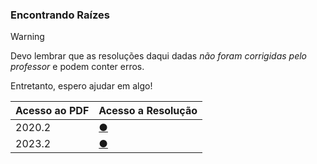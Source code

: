 ### Encontrando Raízes

> [!WARNING]
> Devo lembrar que as resoluções daqui dadas _não foram corrigidas pelo professor_ e podem conter erros.

Entretanto, espero ajudar em algo!

| Acesso ao PDF                                                                                   | Acesso a Resolução                                     |
| ----------------------------------------------------------------------------------------------- | ------------------------------------------------------ |
| 2020.2 | [●](https://github.com/maisagarcx/CN/blob/main/Resolu%C3%A7%C3%B5es/2.2/prova-20202-22.m)|
| 2023.2 | [●](https://github.com/maisagarcx/CN/blob/main/Resolu%C3%A7%C3%B5es/2.2/prova-20232-22.m)|
